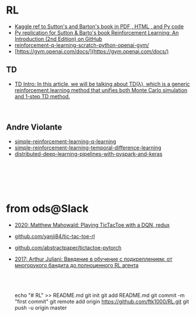 # RL

* [Kaggle ref to Sutton's and Barton's book in PDF , HTML , and Py code](https://www.kaggle.com/c/google-football/discussion/187658)<br>
* [Py replication for Sutton & Barto's book Reinforcement Learning: An Introduction (2nd Edition) on GitHub](https://github.com/ShangtongZhang/reinforcement-learning-an-introduction)<br>
* [reinforcement-q-learning-scratch-python-openai-gym/](https://www.learndatasci.com/tutorials/reinforcement-q-learning-scratch-python-openai-gym/)<br>
* [https://gym.openai.com/docs/](https://gym.openai.com/docs/)<br>


## TD
* [TD Intro: In this article, we will be talking about TD(λ), which is a generic reinforcement learning method that unifies both Monte Carlo simulation and 1-step TD method.](https://towardsdatascience.com/reinforcement-learning-td-%CE%BB-introduction-686a5e4f4e60)<br>
[]()<br>
[]()<br>

## Andre Violante
* [simple-reinforcement-learning-q-learning](https://towardsdatascience.com/simple-reinforcement-learning-q-learning-fcddc4b6fe56)<br>
* [simple-reinforcement-learning-temporal-difference-learning](https://towardsdatascience.com/simple-reinforcement-learning-temporal-difference-learning-53d1b3263d79)<br>
* [distributed-deep-learning-pipelines-with-pyspark-and-keras](https://towardsdatascience.com/distributed-deep-learning-pipelines-with-pyspark-and-keras-a3a1c22b9239)<br>
[]()<br>
[]()<br>
[]()<br>
[]()<br>
[]()<br>

# from ods@Slack
* [2020: Matthew Mahowald:  Playing TicTacToe with a DQN, redux](https://mahowald.github.io/pytorch-dqn/)<br>
* [github.com/yanji84/tic-tac-toe-rl](https://github.com/yanji84/tic-tac-toe-rl)<br>
* [github.com/abstractpaper/tictactoe-pytorch](https://github.com/abstractpaper/tictactoe-pytorch)<br>
* [2017: Arthur Juliani: Введение в обучение с подкреплением: от многорукого бандита до полноценного RL агента](https://habr.com/en/company/newprolab/blog/343834/)<br>
[]()<br>
[]()<br>
[]()<br>



























    echo "# RL" >> README.md
    git init
    git add README.md
    git commit -m "first commit"
    git remote add origin https://github.com/ftk1000/RL.git
    git push -u origin master
    
    
